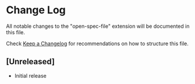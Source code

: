 # Change Log
All notable changes to the "open-spec-file" extension will be documented in this file.

Check [Keep a Changelog](http://keepachangelog.com/) for recommendations on how to structure this file.

## [Unreleased]
- Initial release